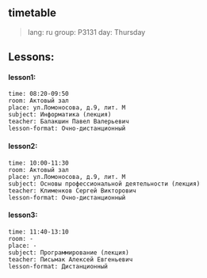 ## timetable
> lang: ru 
> group: P3131
> day: Thursday 
## Lessons:
#### lesson1:
    time: 08:20-09:50 
    room: Актовый зал
    place: ул.Ломоносова, д.9, лит. М
    subject: Информатика (лекция)
    teacher: Балакшин Павел Валерьевич
    lesson-format: Очно-дистанционный
#### lesson2:
    time: 10:00-11:30
    room: Актовый зал
    place: ул.Ломоносова, д.9, лит. М
    subject: Основы профессиональной деятельности (лекция)
    teacher: Клименков Сергей Викторович
    lesson-format: Очно-дистанционный 
#### lesson3:
    time: 11:40-13:10
    room: -
    place: -
    subject: Программирование (лекция)
    teacher: Письмак Алексей Евгеньевич
    lesson-format: Дистанционный 
